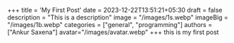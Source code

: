 +++
title = 'My First Post'
date = 2023-12-22T13:51:21+05:30
draft = false
description = "This is a description"
image = "/images/1s.webp"
imageBig = "/images/1b.webp"
categories = ["general", "programming"]
authors = ["Ankur Saxena"]
avatar="/images/avatar.webp"
+++
this is my first post
